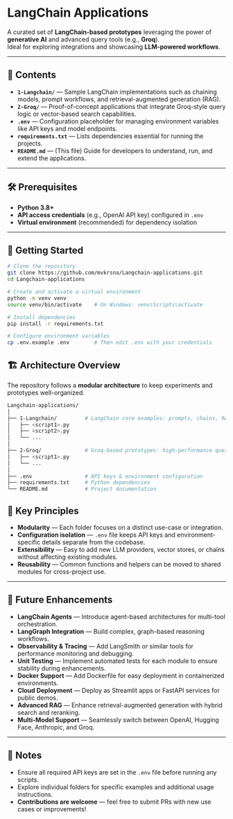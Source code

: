 # LangChain Applications

A curated set of **LangChain-based prototypes** leveraging the power of **generative AI** and advanced query tools (e.g., **Groq**).  
Ideal for exploring integrations and showcasing **LLM-powered workflows**.

---

## 📂 Contents

- **`1-Langchain/`** — Sample LangChain implementations such as chaining models, prompt workflows, and retrieval-augmented generation (RAG).
- **`2-Groq/`** — Proof-of-concept applications that integrate Groq-style query logic or vector-based search capabilities.
- **`.env`** — Configuration placeholder for managing environment variables like API keys and model endpoints.
- **`requirements.txt`** — Lists dependencies essential for running the projects.
- **`README.md`** — (This file) Guide for developers to understand, run, and extend the applications.

---

## 🛠 Prerequisites

- **Python 3.8+**
- **API access credentials** (e.g., OpenAI API key) configured in `.env`
- **Virtual environment** (recommended) for dependency isolation

---

## 🚀 Getting Started

```bash
# Clone the repository
git clone https://github.com/mvkrsna/Langchain-applications.git
cd Langchain-applications

# Create and activate a virtual environment
python -m venv venv
source venv/bin/activate    # On Windows: venv\Scripts\activate

# Install dependencies
pip install -r requirements.txt

# Configure environment variables
cp .env.example .env        # Then edit .env with your credentials
```

## 🏗 Architecture Overview

The repository follows a **modular architecture** to keep experiments and prototypes well-organized.

```bash
Langchain-applications/
│
├── 1-Langchain/         # LangChain core examples: prompts, chains, RAG, and integrations
│   ├── <script1>.py
│   ├── <script2>.py
│   └── ...
│
├── 2-Groq/              # Groq-based prototypes: high-performance queries and vector DB search
│   ├── <script1>.py
│   └── ...
│
├── .env                 # API keys & environment configuration
├── requirements.txt     # Python dependencies
└── README.md            # Project documentation


```
## 📜 Key Principles

- **Modularity** — Each folder focuses on a distinct use-case or integration.
- **Configuration isolation** — `.env` file keeps API keys and environment-specific details separate from the codebase.
- **Extensibility** — Easy to add new LLM providers, vector stores, or chains without affecting existing modules.
- **Reusability** — Common functions and helpers can be moved to shared modules for cross-project use.

---

## 🔮 Future Enhancements

- **LangChain Agents** — Introduce agent-based architectures for multi-tool orchestration.
- **LangGraph Integration** — Build complex, graph-based reasoning workflows.
- **Observability & Tracing** — Add LangSmith or similar tools for performance monitoring and debugging.
- **Unit Testing** — Implement automated tests for each module to ensure stability during enhancements.
- **Docker Support** — Add Dockerfile for easy deployment in containerized environments.
- **Cloud Deployment** — Deploy as Streamlit apps or FastAPI services for public demos.
- **Advanced RAG** — Enhance retrieval-augmented generation with hybrid search and reranking.
- **Multi-Model Support** — Seamlessly switch between OpenAI, Hugging Face, Anthropic, and Groq.

---

## 📌 Notes

- Ensure all required API keys are set in the `.env` file before running any scripts.
- Explore individual folders for specific examples and additional usage instructions.
- **Contributions are welcome** — feel free to submit PRs with new use cases or improvements!
